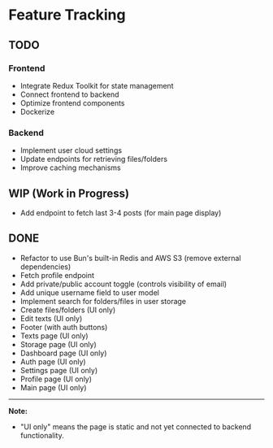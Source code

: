 # Feature Tracking

## TODO

### Frontend

- Integrate Redux Toolkit for state management
- Connect frontend to backend
- Optimize frontend components
- Dockerize

### Backend

- Implement user cloud settings
- Update endpoints for retrieving files/folders
- Improve caching mechanisms

## WIP (Work in Progress)

- Add endpoint to fetch last 3-4 posts (for main page display)

## DONE

- Refactor to use Bun's built-in Redis and AWS S3 (remove external dependencies)
- Fetch profile endpoint
- Add private/public account toggle (controls visibility of email)
- Add unique username field to user model
- Implement search for folders/files in user storage
- Create files/folders (UI only)
- Edit texts (UI only)
- Footer (with auth buttons)
- Texts page (UI only)
- Storage page (UI only)
- Dashboard page (UI only)
- Auth page (UI only)
- Settings page (UI only)
- Profile page (UI only)
- Main page (UI only)

---

**Note:**

- "UI only" means the page is static and not yet connected to backend functionality.
